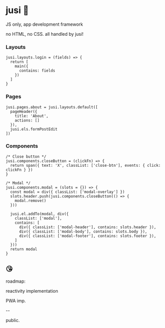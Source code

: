 # jusi 🦩

JS only, app development framework

no HTML, no CSS. all handled by jusi!

### Layouts
```
jusi.layouts.login = (fields) => {
  return [
    main({
      contains: fields
    })
  ]
}
```

### Pages
```
jusi.pages.about = jusi.layouts.default([
  pageHeader({
    title: 'About',
    actions: []
  }),
  jusi.els.formPostEdit
])
```

### Components
```
/* Close button */
jusi.components.closeButton = (clickFn) => {
  return span({ text: 'X', classList: ['close-btn'], events: { click: clickFn } })
}

/* Modal */
jusi.components.modal = (slots = {}) => {
  const modal = div({ classList: ['modal-overlay'] })
  slots.header.push(jusi.components.closeButton(() => {
    modal.remove()
  }))

  jusi.el.addTo(modal, div({
    classList: ['modal'],
    contains: [
      div({ classList: ['modal-header'], contains: slots.header }),
      div({ classList: ['modal-body'], contains: slots.body }),
      div({ classList: ['modal-footer'], contains: slots.footer }),
    ]
  }))
  return modal
}
```

😘
--
roadmap: 

reactivity implementation

PWA imp.

--

public.
